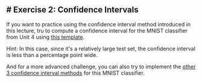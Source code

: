 ##  # Exercise 2: Confidence Intervals

If you want to practice using the confidence interval method introduced in this lecture, tru to compute a confidence interval for the MNIST classifier from Unit 4 using [this template](exercise_1-template.ipynb).

Hint: In this case, since it's a relatively large test set, the confidence interval is less than a percentage point wide. 

And for a more advanced challenge, you can also try to implement the [other 3 confidence interval methods](https://sebastianraschka.com/blog/2022/confidence-intervals-for-ml.html)  for this MNIST classifier.